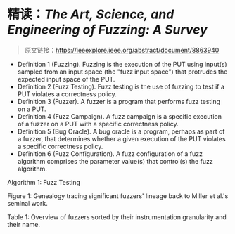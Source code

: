 # 精读：*The Art, Science, and Engineering of Fuzzing: A Survey*

> 原文链接：https://ieeexplore.ieee.org/abstract/document/8863940

- Definition 1 (Fuzzing). Fuzzing is the execution of the PUT using input(s) sampled from an input space (the "fuzz input space") that protrudes the expected input space of the PUT.
- Definition 2 (Fuzz Testing). Fuzz testing is the use of fuzzing to test if a PUT violates a correctness policy.
- Definition 3 (Fuzzer). A fuzzer is a program that performs fuzz testing on a PUT.
- Definition 4 (Fuzz Campaign). A fuzz campaign is a specific execution of a fuzzer on a PUT with a specific correctness policy.
- Definition 5 (Bug Oracle). A bug oracle is a program, perhaps as part of a fuzzer, that determines whether a given execution of the PUT violates a specific correctness policy.
- Definition 6 (Fuzz Configuration). A fuzz configuration of a fuzz algorithm comprises the parameter value(s) that control(s) the fuzz algorithm.

Algorithm 1: Fuzz Testing

Figure 1: Genealogy tracing significant fuzzers' lineage back to Miller et al.'s seminal work.

Table 1: Overview of fuzzers sorted by their instrumentation granularity and their name.
